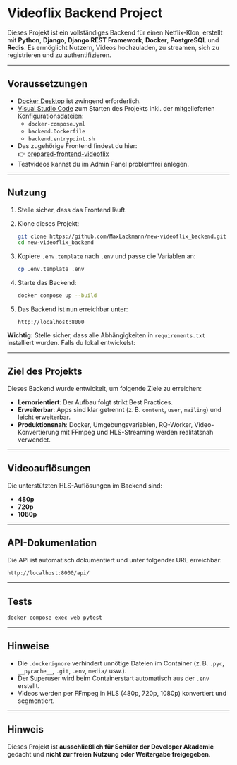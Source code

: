 # Videoflix Backend Project

Dieses Projekt ist ein vollständiges Backend für einen Netflix-Klon, erstellt mit **Python**, **Django**, **Django REST Framework**, **Docker**, **PostgreSQL** und **Redis**. Es ermöglicht Nutzern, Videos hochzuladen, zu streamen, sich zu registrieren und zu authentifizieren.

---

## Voraussetzungen

- [Docker Desktop](https://www.docker.com/products/docker-desktop) ist zwingend erforderlich.
- [Visual Studio Code](https://code.visualstudio.com/) zum Starten des Projekts inkl. der mitgelieferten Konfigurationsdateien:
  - `docker-compose.yml`
  - `backend.Dockerfile`
  - `backend.entrypoint.sh`
- Das zugehörige Frontend findest du hier:\
  👉 [prepared-frontend-videoflix](https://github.com/MaxLackmann/prepared-frontend-videoflix)
- Testvideos kannst du im Admin Panel problemfrei anlegen.

---

## Nutzung

1. Stelle sicher, dass das Frontend läuft.

2. Klone dieses Projekt:

   ```bash
   git clone https://github.com/MaxLackmann/new-videoflix_backend.git
   cd new-videoflix_backend
   ```

3. Kopiere `.env.template` nach `.env` und passe die Variablen an:

   ```bash
   cp .env.template .env
   ```

4. Starte das Backend:

   ```bash
   docker compose up --build
   ```

5. Das Backend ist nun erreichbar unter:

   ```
   http://localhost:8000
   ```

**Wichtig:** Stelle sicher, dass alle Abhängigkeiten in `requirements.txt` installiert wurden. Falls du lokal entwickelst:

---

## Ziel des Projekts

Dieses Backend wurde entwickelt, um folgende Ziele zu erreichen:

- **Lernorientiert**: Der Aufbau folgt strikt Best Practices.
- **Erweiterbar**: Apps sind klar getrennt (z. B. `content`, `user`, `mailing`) und leicht erweiterbar.
- **Produktionsnah**: Docker, Umgebungsvariablen, RQ-Worker, Video-Konvertierung mit FFmpeg und HLS-Streaming werden realitätsnah verwendet.

---

## Videoauflösungen

Die unterstützten HLS-Auflösungen im Backend sind:

- **480p**
- **720p**
- **1080p**

---

## API-Dokumentation

Die API ist automatisch dokumentiert und unter folgender URL erreichbar:

```bash
http://localhost:8000/api/
```

---

## Tests

```bash
docker compose exec web pytest
```

---

## Hinweise

- Die `.dockerignore` verhindert unnötige Dateien im Container (z. B. `.pyc`, `__pycache__`, `.git`, `.env`, `media/` usw.).
- Der Superuser wird beim Containerstart automatisch aus der `.env` erstellt.
- Videos werden per FFmpeg in HLS (480p, 720p, 1080p) konvertiert und segmentiert.

---

## Hinweis

Dieses Projekt ist **ausschließlich für Schüler der Developer Akademie** gedacht und **nicht zur freien Nutzung oder Weitergabe freigegeben**.

